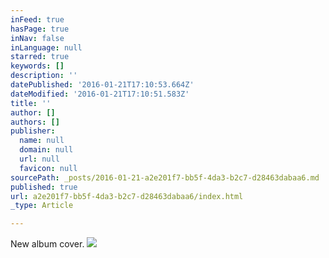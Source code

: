 ```yaml
---
inFeed: true
hasPage: true
inNav: false
inLanguage: null
starred: true
keywords: []
description: ''
datePublished: '2016-01-21T17:10:53.664Z'
dateModified: '2016-01-21T17:10:51.583Z'
title: ''
author: []
authors: []
publisher:
  name: null
  domain: null
  url: null
  favicon: null
sourcePath: _posts/2016-01-21-a2e201f7-bb5f-4da3-b2c7-d28463dabaa6.md
published: true
url: a2e201f7-bb5f-4da3-b2c7-d28463dabaa6/index.html
_type: Article

---
```

New album cover.
![](https://the-grid-user-content.s3-us-west-2.amazonaws.com/1fd40b50-c6d4-4e0d-a131-a3b95328144a.jpg)
